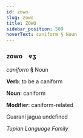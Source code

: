 ```yaml
---
id: zowo
slug: zowo
title: ZOWO
sidebar_position: 509
hoverText: caniform § Noun
---
```


### zowo&emsp;<span kind="abugida">ⱴʒ</span>

*caniform* **§** Noun

**Verb**: to be a caniform

**Noun**: caniform

**Modifier**: caniform-related

Guaraní jagua undefined

*Tupian Language Family*